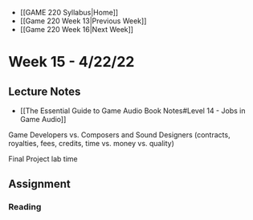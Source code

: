 - [[GAME 220 Syllabus|Home]]
- [[Game 220 Week 13|Previous Week]]
- [[Game 220 Week 16|Next Week]]

# Week 15 - 4/22/22

## Lecture Notes
- [[The Essential Guide to Game Audio Book Notes#Level 14 - Jobs in Game Audio]]

Game Developers vs. Composers and Sound Designers (contracts, royalties, fees, credits, time vs. money vs. quality)

Final Project lab time

## Assignment
### Reading
